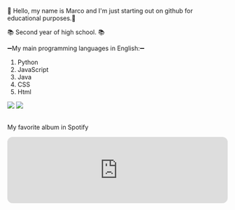👋 Hello, my name is Marco and I'm just starting out on github for educational purposes.👋

📚 Second year of high school. 📚

➖My main programming languages in English:➖
  1. Python
  2. JavaScript
  3. Java
  4. CSS
  6. Html

<div>
  <a href = "mailto:marco_paiva@estudante.sessienai.org.br"><img src="https://img.shields.io/badge/-Gmail-%23333?style=for-the-badge&logo=gmail&logoColor=white" target="_blank"></a>
<a href="https://www.linkedin.com/in/marco-ant%C3%B4nio-loregian-de-paiva-9899a4295/" target="_blank"><img src="https://img.shields.io/badge/-LinkedIn-%230077B5?style=for-the-badge&logo=linkedin&logoColor=white" target="_blank"></a>
</div>

<br>My favorite album in Spotify<br>
<div>
  <iframe style="border-radius:12px" src="https://open.spotify.com/embed/album/0Gl7QJiBqjNsnogLP5yuLb?utm_source=generator&theme=0" width="100%" height="152" frameBorder="0" allowfullscreen="" allow="autoplay; clipboard-write; encrypted-media; fullscreen; picture-in-picture" loading="lazy"></iframe>
</div>

